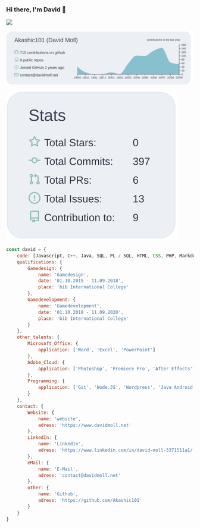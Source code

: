 
### Hi there, I'm David 👋
[![](https://i.imgur.com/9VeEtSR.png)](https://davidmoll.net)

[![](https://raw.githubusercontent.com/Akashic101/Akashic101/master/profile-summary-card-output/nord_bright/0-profile-details.svg)](https://github.com/vn7n24fzkq/github-profile-summary-cards)

[![](https://raw.githubusercontent.com/Akashic101/Akashic101/master/profile-summary-card-output/nord_bright/3-stats.svg)](https://github.com/vn7n24fzkq/github-profile-summary-cards)


```javascript
const david = {
    code: [Javascript, C++, Java, SQL, PL / SQL, HTML, CSS, PHP, Markdown],
    qualifications: {
        Gamedesign: {
            name: 'Gamedesign',
            date: '01.10.2015 - 11.09.2018',
            place: 'bib International College'
        },
        Gamedevelopment: {
            name: 'Gamedevelopment',
            date: '01.10.2018 - 11.09.2020',
            place: 'bib International College'
        }
    },
    other_talents: {
        Microsoft_Office: {
            application: ['Word', 'Excel', 'PowerPoint']
        },
        Adobe_Cloud: {
            application: ['Photoshop', 'Premiere Pro', 'After Effects']
        },
        Programming: {
            application: ['Git', 'Node.JS', 'Wordpress', 'Java Android']
        }
    },
    contact: {
        Website: {
            name: 'website',
            adress: 'https://www.davidmoll.net'
        },
        LinkedIn: {
            name: 'LinkedIn',
            adress: 'https://www.linkedin.com/in/david-moll-3371511a1/'
        },
        eMail: {
            name: 'E-Mail',
            adress: 'contact@davidmoll.net'
        },
        other: {
            name: 'Github',
            adress: 'https://github.com/Akashic101'
        }
    }
}
```
